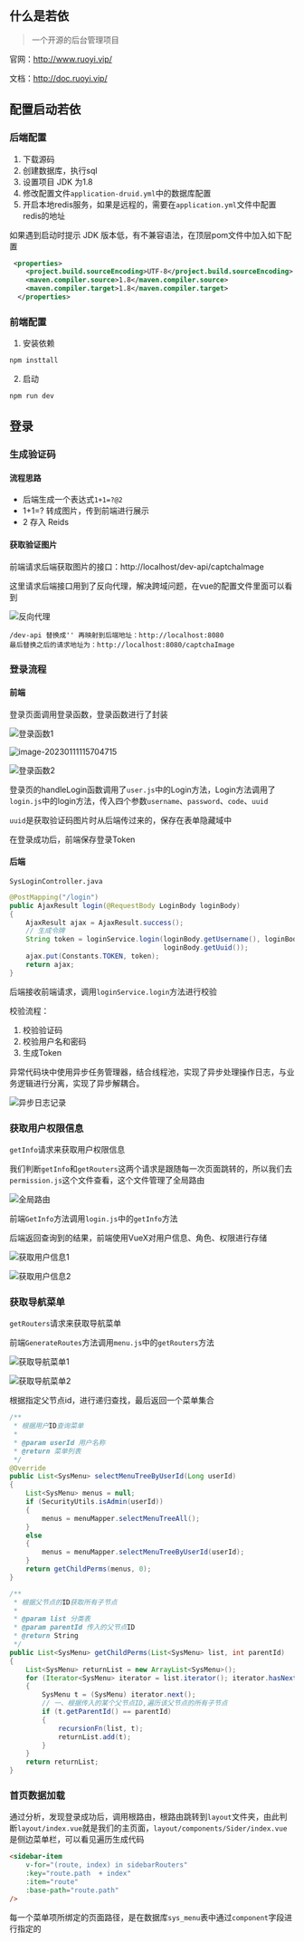 ## 什么是若依

> 一个开源的后台管理项目

官网：http://www.ruoyi.vip/

文档：http://doc.ruoyi.vip/

## 配置启动若依

### 后端配置

1. 下载源码
2. 创建数据库，执行sql
3. 设置项目 JDK 为1.8
4. 修改配置文件`application-druid.yml`中的数据库配置
5. 开启本地redis服务，如果是远程的，需要在`application.yml`文件中配置redis的地址

如果遇到启动时提示 JDK 版本低，有不兼容语法，在顶层pom文件中加入如下配置

```xml
 <properties>
    <project.build.sourceEncoding>UTF-8</project.build.sourceEncoding>
    <maven.compiler.source>1.8</maven.compiler.source>
    <maven.compiler.target>1.8</maven.compiler.target>
  </properties>
```

### 前端配置

1. 安装依赖

```bash
npm insttall
```

2. 启动

```bash
npm run dev
```

## 登录

### 生成验证码

#### 流程思路

- 后端生成一个表达式`1+1=?@2 `
- 1+1=? 转成图片，传到前端进行展示
- 2 存入 Reids

#### 获取验证图片

前端请求后端获取图片的接口：http://localhost/dev-api/captchaImage

这里请求后端接口用到了反向代理，解决跨域问题，在vue的配置文件里面可以看到

![反向代理](D:\Study\Learning-record\项目\若依框架\反向代理.png)

```
/dev-api 替换成'' 再映射到后端地址：http://localhost:8080
最后替换之后的请求地址为：http://localhost:8080/captchaImage
```

### 登录流程

#### 前端

登录页面调用登录函数，登录函数进行了封装

![登录函数1](D:\Study\Learning-record\项目\若依框架\登录函数1.png)

![image-20230111115704715](C:\Users\爽\AppData\Roaming\Typora\typora-user-images\image-20230111115704715.png)

![登录函数2](D:\Study\Learning-record\项目\若依框架\登录函数2.png)

登录页的handleLogin函数调用了`user.js`中的Login方法，Login方法调用了`login.js`中的login方法，传入四个参数`username`、`password`、`code`、`uuid`

`uuid`是获取验证码图片时从后端传过来的，保存在表单隐藏域中

在登录成功后，前端保存登录Token

#### 后端

`SysLoginController.java`

```java
@PostMapping("/login")
public AjaxResult login(@RequestBody LoginBody loginBody)
{
    AjaxResult ajax = AjaxResult.success();
    // 生成令牌
    String token = loginService.login(loginBody.getUsername(), loginBody.getPassword(), loginBody.getCode(),
                                      loginBody.getUuid());
    ajax.put(Constants.TOKEN, token);
    return ajax;
}
```

后端接收前端请求，调用`loginService.login`方法进行校验

校验流程：

1. 校验验证码
2. 校验用户名和密码
2. 生成Token

异常代码块中使用异步任务管理器，结合线程池，实现了异步处理操作日志，与业务逻辑进行分离，实现了异步解耦合。

![异步日志记录](D:\Study\Learning-record\项目\若依框架\异步日志记录.png)

### 获取用户权限信息

`getInfo`请求来获取用户权限信息

我们判断`getInfo`和`getRouters`这两个请求是跟随每一次页面跳转的，所以我们去`permission.js`这个文件查看，这个文件管理了全局路由

![全局路由](D:\Study\Learning-record\项目\若依框架\全局路由.png)

前端`GetInfo`方法调用`login.js`中的`getInfo`方法

后端返回查询到的结果，前端使用VueX对用户信息、角色、权限进行存储

![获取用户信息1](D:\Study\Learning-record\项目\若依框架\获取用户信息1.png)

![获取用户信息2](D:\Study\Learning-record\项目\若依框架\获取用户信息2.png)

### 获取导航菜单

`getRouters`请求来获取导航菜单

前端`GenerateRoutes`方法调用`menu.js`中的`getRouters`方法

![获取导航菜单1](D:\Study\Learning-record\项目\若依框架\获取导航菜单1.png)

![获取导航菜单2](D:\Study\Learning-record\项目\若依框架\获取导航菜单2.png)

根据指定父节点id，进行递归查找，最后返回一个菜单集合

```java
/**
 * 根据用户ID查询菜单
 * 
 * @param userId 用户名称
 * @return 菜单列表
 */
@Override
public List<SysMenu> selectMenuTreeByUserId(Long userId)
{
    List<SysMenu> menus = null;
    if (SecurityUtils.isAdmin(userId))
    {
        menus = menuMapper.selectMenuTreeAll();
    }
    else
    {
        menus = menuMapper.selectMenuTreeByUserId(userId);
    }
    return getChildPerms(menus, 0);
}
```

```java
/**
 * 根据父节点的ID获取所有子节点
 * 
 * @param list 分类表
 * @param parentId 传入的父节点ID
 * @return String
 */
public List<SysMenu> getChildPerms(List<SysMenu> list, int parentId)
{
    List<SysMenu> returnList = new ArrayList<SysMenu>();
    for (Iterator<SysMenu> iterator = list.iterator(); iterator.hasNext();)
    {
        SysMenu t = (SysMenu) iterator.next();
        // 一、根据传入的某个父节点ID,遍历该父节点的所有子节点
        if (t.getParentId() == parentId)
        {
            recursionFn(list, t);
            returnList.add(t);
        }
    }
    return returnList;
}
```

### 首页数据加载

通过分析，发现登录成功后，调用根路由，根路由跳转到`layout`文件夹，由此判断`layout/index.vue`就是我们的主页面，`layout/components/Sider/index.vue`是侧边菜单栏，可以看见遍历生成代码

```html
<sidebar-item
    v-for="(route, index) in sidebarRouters"
    :key="route.path  + index"
    :item="route"
    :base-path="route.path"
/>
```

每一个菜单项所绑定的页面路径，是在数据库`sys_menu`表中通过`component`字段进行指定的

